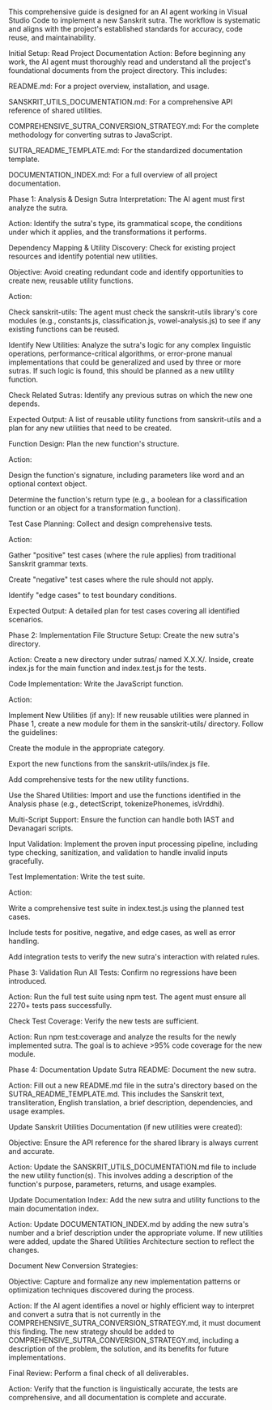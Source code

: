 This comprehensive guide is designed for an AI agent working in Visual Studio Code to implement a new Sanskrit sutra. The workflow is systematic and aligns with the project's established standards for accuracy, code reuse, and maintainability.

Initial Setup: Read Project Documentation
Action: Before beginning any work, the AI agent must thoroughly read and understand all the project's foundational documents from the project directory. This includes:

README.md: For a project overview, installation, and usage.

SANSKRIT_UTILS_DOCUMENTATION.md: For a comprehensive API reference of shared utilities.

COMPREHENSIVE_SUTRA_CONVERSION_STRATEGY.md: For the complete methodology for converting sutras to JavaScript.

SUTRA_README_TEMPLATE.md: For the standardized documentation template.

DOCUMENTATION_INDEX.md: For a full overview of all project documentation.

Phase 1: Analysis & Design
Sutra Interpretation: The AI agent must first analyze the sutra.

Action: Identify the sutra's type, its grammatical scope, the conditions under which it applies, and the transformations it performs.

Dependency Mapping & Utility Discovery: Check for existing project resources and identify potential new utilities.

Objective: Avoid creating redundant code and identify opportunities to create new, reusable utility functions.

Action:

Check sanskrit-utils: The agent must check the sanskrit-utils library's core modules (e.g., constants.js, classification.js, vowel-analysis.js) to see if any existing functions can be reused.

Identify New Utilities: Analyze the sutra's logic for any complex linguistic operations, performance-critical algorithms, or error-prone manual implementations that could be generalized and used by three or more sutras. If such logic is found, this should be planned as a new utility function.

Check Related Sutras: Identify any previous sutras on which the new one depends.

Expected Output: A list of reusable utility functions from sanskrit-utils and a plan for any new utilities that need to be created.

Function Design: Plan the new function's structure.

Action:

Design the function's signature, including parameters like word and an optional context object.

Determine the function's return type (e.g., a boolean for a classification function or an object for a transformation function).

Test Case Planning: Collect and design comprehensive tests.

Action:

Gather "positive" test cases (where the rule applies) from traditional Sanskrit grammar texts.

Create "negative" test cases where the rule should not apply.

Identify "edge cases" to test boundary conditions.

Expected Output: A detailed plan for test cases covering all identified scenarios.

Phase 2: Implementation
File Structure Setup: Create the new sutra's directory.

Action: Create a new directory under sutras/ named X.X.X/. Inside, create index.js for the main function and index.test.js for the tests.

Code Implementation: Write the JavaScript function.

Action:

Implement New Utilities (if any): If new reusable utilities were planned in Phase 1, create a new module for them in the sanskrit-utils/ directory. Follow the guidelines:

Create the module in the appropriate category.

Export the new functions from the sanskrit-utils/index.js file.

Add comprehensive tests for the new utility functions.

Use the Shared Utilities: Import and use the functions identified in the Analysis phase (e.g., detectScript, tokenizePhonemes, isVrddhi).

Multi-Script Support: Ensure the function can handle both IAST and Devanagari scripts.

Input Validation: Implement the proven input processing pipeline, including type checking, sanitization, and validation to handle invalid inputs gracefully.

Test Implementation: Write the test suite.

Action:

Write a comprehensive test suite in index.test.js using the planned test cases.

Include tests for positive, negative, and edge cases, as well as error handling.

Add integration tests to verify the new sutra's interaction with related rules.

Phase 3: Validation
Run All Tests: Confirm no regressions have been introduced.

Action: Run the full test suite using npm test. The agent must ensure all 2270+ tests pass successfully.

Check Test Coverage: Verify the new tests are sufficient.

Action: Run npm test:coverage and analyze the results for the newly implemented sutra. The goal is to achieve >95% code coverage for the new module.

Phase 4: Documentation
Update Sutra README: Document the new sutra.

Action: Fill out a new README.md file in the sutra's directory based on the SUTRA_README_TEMPLATE.md. This includes the Sanskrit text, transliteration, English translation, a brief description, dependencies, and usage examples.

Update Sanskrit Utilities Documentation (if new utilities were created):

Objective: Ensure the API reference for the shared library is always current and accurate.

Action: Update the SANSKRIT_UTILS_DOCUMENTATION.md file to include the new utility function(s). This involves adding a description of the function's purpose, parameters, returns, and usage examples.

Update Documentation Index: Add the new sutra and utility functions to the main documentation index.

Action: Update DOCUMENTATION_INDEX.md by adding the new sutra's number and a brief description under the appropriate volume. If new utilities were added, update the Shared Utilities Architecture section to reflect the changes.

Document New Conversion Strategies:

Objective: Capture and formalize any new implementation patterns or optimization techniques discovered during the process.

Action: If the AI agent identifies a novel or highly efficient way to interpret and convert a sutra that is not currently in the COMPREHENSIVE_SUTRA_CONVERSION_STRATEGY.md, it must document this finding. The new strategy should be added to COMPREHENSIVE_SUTRA_CONVERSION_STRATEGY.md, including a description of the problem, the solution, and its benefits for future implementations.

Final Review: Perform a final check of all deliverables.

Action: Verify that the function is linguistically accurate, the tests are comprehensive, and all documentation is complete and accurate.